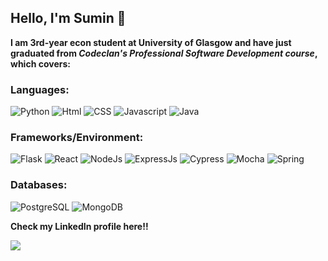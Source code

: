## Hello, I'm Sumin 👋
**I am 3rd-year econ student at University of Glasgow and have just graduated from *Codeclan's Professional Software Development course*, which covers:**

### Languages:
![Python](https://img.shields.io/badge/Python-purple.svg?&style=for-the-badge&logo=Python&logoColor=white)
![Html](https://img.shields.io/badge/Html-red.svg?&style=for-the-badge&logo=Html5&logoColor=white)
![CSS](https://img.shields.io/badge/CSS-blue.svg?&style=for-the-badge&logo=CSS3&logoColor=white)
![Javascript](https://img.shields.io/badge/Javascript-yellow.svg?&style=for-the-badge&logo=Javascript&logoColor=white)
![Java](https://img.shields.io/badge/Java-orange.svg?&style=for-the-badge&logo=Java&logoColor=white)

### Frameworks/Environment: 
![Flask](https://img.shields.io/badge/Flask-black.svg?&style=for-the-badge&logo=Flask&logoColor=white)
![React](https://img.shields.io/badge/React-lightblue.svg?&style=for-the-badge&logo=React&logoColor=white)
![NodeJs](https://img.shields.io/badge/Node.JS-green.svg?&style=for-the-badge&logo=Node.js&logoColor=white)
![ExpressJs](https://img.shields.io/badge/Express.JS-yellow.svg?&style=for-the-badge&logo=Express&logoColor=white)
![Cypress](https://img.shields.io/badge/Cypress-darkgrey.svg?&style=for-the-badge&logo=Cypress&logoColor=white)
![Mocha](https://img.shields.io/badge/Mocha-brown.svg?&style=for-the-badge&logo=Mocha&logoColor=white)
![Spring](https://img.shields.io/badge/Spring-green.svg?&style=for-the-badge&logo=Spring&logoColor=white)

### Databases:
![PostgreSQL](https://img.shields.io/badge/PostgreSQL-purple.svg?&style=for-the-badge&logo=PostgreSQL&logoColor=white)
![MongoDB](https://img.shields.io/badge/MongoDB-green.svg?&style=for-the-badge&logo=MongoDB&logoColor=white)


**Check my LinkedIn profile here!!**

<a href="http://linkedin.com/in/sumin-oh-11410613a"/><img src="https://img.shields.io/badge/Linkedin-blue.svg?&style=for-the-badge&logo=LinkedIn&logoColor=white"/></a>
